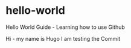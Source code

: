 # hello-world
Hello World Guide - Learning how to use Github

Hi - my name is Hugo I am testing the Commit
